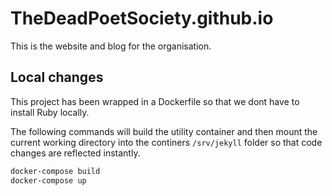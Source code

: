 # TheDeadPoetSociety.github.io

This is the website and blog for the organisation.

## Local changes

This project has been wrapped in a Dockerfile so that we dont have to install Ruby locally.

The following commands will build the utility container and then mount the current working directory
into the continers `/srv/jekyll` folder so that code changes are reflected instantly.

```bash
docker-compose build
docker-compose up
```